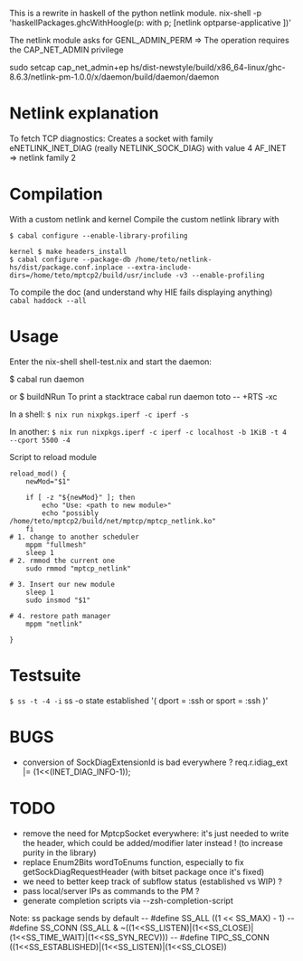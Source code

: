 
This is a rewrite in haskell of the python netlink module.
nix-shell -p 'haskellPackages.ghcWithHoogle(p: with p; [netlink optparse-applicative ])'


The netlink module asks for GENL_ADMIN_PERM => The operation requires the CAP_NET_ADMIN privilege

sudo setcap cap_net_admin+ep hs/dist-newstyle/build/x86_64-linux/ghc-8.6.3/netlink-pm-1.0.0/x/daemon/build/daemon/daemon

# Netlink explanation

To fetch TCP diagnostics:
Creates a socket with family eNETLINK_INET_DIAG (really NETLINK_SOCK_DIAG) with value 4
AF_INET => netlink family 2



# Compilation

With a custom netlink and kernel
Compile the custom netlink library with
```
$ cabal configure --enable-library-profiling
```
```
kernel $ make headers_install
$ cabal configure --package-db /home/teto/netlink-hs/dist/package.conf.inplace --extra-include-dirs=/home/teto/mptcp2/build/usr/include -v3 --enable-profiling
```


To compile the doc (and understand why HIE fails displaying anything)
`cabal haddock --all`

# Usage

Enter the nix-shell shell-test.nix and start the daemon:

$ cabal run daemon

or
$ buildNRun
To print a stacktrace
cabal run daemon toto -- +RTS -xc

In a shell:
`$ nix run nixpkgs.iperf -c iperf -s`

In another:
`$ nix run nixpkgs.iperf -c iperf -c localhost -b 1KiB -t 4 --cport 5500 -4`


Script to reload module


```
reload_mod() {
    newMod="$1"

	if [ -z "${newMod}" ]; then
		echo "Use: <path to new module>"
		echo "possibly /home/teto/mptcp2/build/net/mptcp/mptcp_netlink.ko"
	fi
# 1. change to another scheduler
    mppm "fullmesh"
	sleep 1
# 2. rmmod the current one
    sudo rmmod "mptcp_netlink"

# 3. Insert our new module
	sleep 1
    sudo insmod "$1"

# 4. restore path manager
	mppm "netlink"

}
```


# Testsuite
`$ ss -t -4 -i`
       ss -o state established '( dport = :ssh or sport = :ssh )'

# BUGS
- conversion of SockDiagExtensionId is bad everywhere ? req.r.idiag_ext |= (1<<(INET_DIAG_INFO-1));

# TODO
- remove the need for MptcpSocket everywhere: it's just needed to write the
header, which could be added/modifier later instead ! (to increase purity in the
    library)
- replace Enum2Bits wordToEnums function, especially to fix getSockDiagRequestHeader
(with bitset package once it's fixed)
- we need to better keep track of subflow status (established vs WIP) ?
- pass local/server IPs as commands to the PM ?
- generate completion scripts via --zsh-completion-script


Note:
ss package sends by default
-- #define SS_ALL ((1 << SS_MAX) - 1)
-- #define SS_CONN (SS_ALL & ~((1<<SS_LISTEN)|(1<<SS_CLOSE)|(1<<SS_TIME_WAIT)|(1<<SS_SYN_RECV)))
-- #define TIPC_SS_CONN ((1<<SS_ESTABLISHED)|(1<<SS_LISTEN)|(1<<SS_CLOSE))



